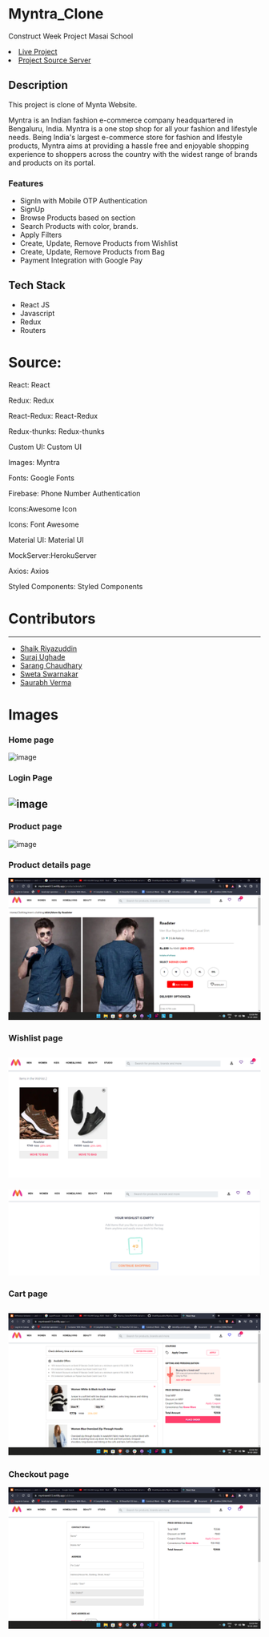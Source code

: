 # Myntra_Clone

Construct Week Project Masai School

 <a href="https://myntraweb13.netlify.app/"><li>Live Project</li></a>
  <a href="https://github.com/Suraj8007/myntra-fake-server"><li>Project Source Server</li></a>

## Description

This project is clone of Mynta Website.

Myntra is an Indian fashion e-commerce company headquartered in Bengaluru, India. Myntra is a one stop shop for all your fashion and lifestyle needs. Being India's largest e-commerce store for fashion and lifestyle products, Myntra aims at providing a hassle free and enjoyable shopping experience to shoppers across the country with the widest range of brands and products on its portal.

### Features

- SignIn with Mobile OTP Authentication
- SignUp
- Browse Products based on section
- Search Products with color, brands.
- Apply Filters
- Create, Update, Remove Products from Wishlist
- Create, Update, Remove Products from Bag
- Payment Integration with Google Pay

## Tech Stack

- React JS
- Javascript
- Redux
- Routers

# Source:

React: React

Redux: Redux

React-Redux: React-Redux

Redux-thunks: Redux-thunks

Custom UI: Custom UI

Images: Myntra

Fonts: Google Fonts

Firebase: Phone Number Authentication

Icons:Awesome Icon

Icons: Font Awesome

Material UI: Material UI

MockServer:HerokuServer

Axios: Axios

Styled Components: Styled Components

<!-- # Members and Their Responsibilities -->
  <div id="con">
    <h1>Contributors</h1>
    <hr>
    <ul>
      <a href="https://github.com/ShaikRiyazuddin"><li>Shaik Riyazuddin</li></a>
  <a href="https://github.com/Suraj8007"><li>Suraj Ughade</li></a>
  <a href="https://github.com/sarang999"><li>Sarang Chaudhary</li></a>
   <a href="https://github.com/Sweta-Swarnakar"><li>Sweta Swarnakar</li></a>
      <a href="https://github.com/akasaurabhverma"><li>Saurabh Verma</li></a>
    </ul>
    </div>

# Images

### Home page

![image](https://github.com/sarang999/Myntra_Clone/blob/main/myntra-master/src/readmeimages/home.png?raw=true)

### Login Page

![image](https://github.com/sarang999/Myntra_Clone/blob/main/myntra-master/src/readmeimages/login.png?raw=true)
---
<!-- ![image](https://github.com/sarang999/Myntra_Clone/blob/main/myntra-master/src/readmeimages/login1.png?raw=true)
---
![image](https://github.com/sarang999/Myntra_Clone/blob/main/myntra-master/src/readmeimages/otp.png?raw=true)
---
![image](https://github.com/sarang999/Myntra_Clone/blob/main/myntra-master/src/readmeimages/login2.png?raw=true) -->

### Product page

![image](https://github.com/sarang999/Myntra_Clone/blob/main/myntra-master/src/readmeimages/prod.png?raw=true)

### Product details page

![image](https://github.com/ShaikRiyazuddin/Myntra_Clone/blob/main/myntra-master/src/readmeimages/prodDetails.png?raw=true)

### Wishlist page

![image](https://github.com/ShaikRiyazuddin/Myntra_Clone/blob/main/myntra-master/src/readmeimages/wish1.png?raw=true)
---
![image](https://github.com/ShaikRiyazuddin/Myntra_Clone/blob/main/myntra-master/src/readmeimages/wish3.png?raw=true)

### Cart page
![image](https://github.com/ShaikRiyazuddin/Myntra_Clone/blob/main/myntra-master/src/readmeimages/cart.png?raw=true)
 ---
 ### Checkout page

 ![image](https://github.com/ShaikRiyazuddin/Myntra_Clone/blob/main/myntra-master/src/readmeimages/addPay.png?raw=true)
 
